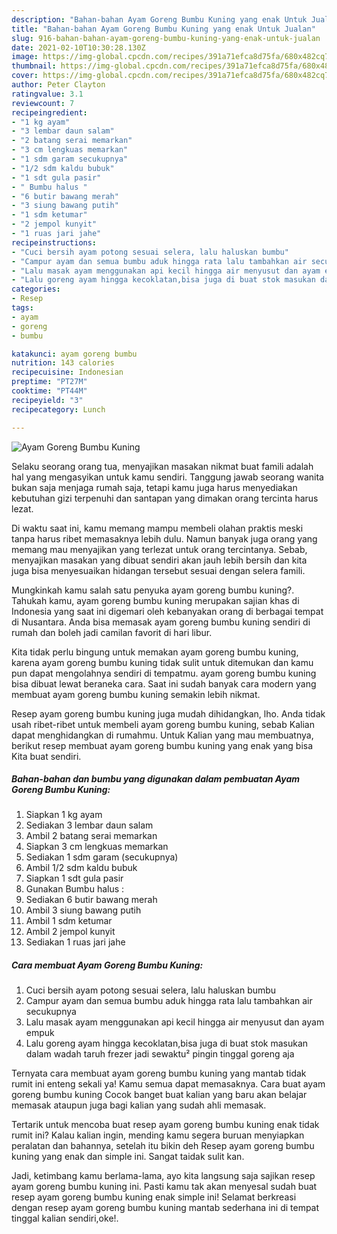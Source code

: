 ```yaml
---
description: "Bahan-bahan Ayam Goreng Bumbu Kuning yang enak Untuk Jualan"
title: "Bahan-bahan Ayam Goreng Bumbu Kuning yang enak Untuk Jualan"
slug: 916-bahan-bahan-ayam-goreng-bumbu-kuning-yang-enak-untuk-jualan
date: 2021-02-10T10:30:28.130Z
image: https://img-global.cpcdn.com/recipes/391a71efca8d75fa/680x482cq70/ayam-goreng-bumbu-kuning-foto-resep-utama.jpg
thumbnail: https://img-global.cpcdn.com/recipes/391a71efca8d75fa/680x482cq70/ayam-goreng-bumbu-kuning-foto-resep-utama.jpg
cover: https://img-global.cpcdn.com/recipes/391a71efca8d75fa/680x482cq70/ayam-goreng-bumbu-kuning-foto-resep-utama.jpg
author: Peter Clayton
ratingvalue: 3.1
reviewcount: 7
recipeingredient:
- "1 kg ayam"
- "3 lembar daun salam"
- "2 batang serai memarkan"
- "3 cm lengkuas memarkan"
- "1 sdm garam secukupnya"
- "1/2 sdm kaldu bubuk"
- "1 sdt gula pasir"
- " Bumbu halus "
- "6 butir bawang merah"
- "3 siung bawang putih"
- "1 sdm ketumar"
- "2 jempol kunyit"
- "1 ruas jari jahe"
recipeinstructions:
- "Cuci bersih ayam potong sesuai selera, lalu haluskan bumbu"
- "Campur ayam dan semua bumbu aduk hingga rata lalu tambahkan air secukupnya"
- "Lalu masak ayam menggunakan api kecil hingga air menyusut dan ayam empuk"
- "Lalu goreng ayam hingga kecoklatan,bisa juga di buat stok masukan dalam wadah taruh frezer jadi sewaktu² pingin tinggal goreng aja"
categories:
- Resep
tags:
- ayam
- goreng
- bumbu

katakunci: ayam goreng bumbu 
nutrition: 143 calories
recipecuisine: Indonesian
preptime: "PT27M"
cooktime: "PT44M"
recipeyield: "3"
recipecategory: Lunch

---
```



![Ayam Goreng Bumbu Kuning](https://img-global.cpcdn.com/recipes/391a71efca8d75fa/680x482cq70/ayam-goreng-bumbu-kuning-foto-resep-utama.jpg)

Selaku seorang orang tua, menyajikan masakan nikmat buat famili adalah hal yang mengasyikan untuk kamu sendiri. Tanggung jawab seorang  wanita bukan saja menjaga rumah saja, tetapi kamu juga harus menyediakan kebutuhan gizi terpenuhi dan santapan yang dimakan orang tercinta harus lezat.

Di waktu  saat ini, kamu memang mampu membeli olahan praktis meski tanpa harus ribet memasaknya lebih dulu. Namun banyak juga orang yang memang mau menyajikan yang terlezat untuk orang tercintanya. Sebab, menyajikan masakan yang dibuat sendiri akan jauh lebih bersih dan kita juga bisa menyesuaikan hidangan tersebut sesuai dengan selera famili. 



Mungkinkah kamu salah satu penyuka ayam goreng bumbu kuning?. Tahukah kamu, ayam goreng bumbu kuning merupakan sajian khas di Indonesia yang saat ini digemari oleh kebanyakan orang di berbagai tempat di Nusantara. Anda bisa memasak ayam goreng bumbu kuning sendiri di rumah dan boleh jadi camilan favorit di hari libur.

Kita tidak perlu bingung untuk memakan ayam goreng bumbu kuning, karena ayam goreng bumbu kuning tidak sulit untuk ditemukan dan kamu pun dapat mengolahnya sendiri di tempatmu. ayam goreng bumbu kuning bisa dibuat lewat beraneka cara. Saat ini sudah banyak cara modern yang membuat ayam goreng bumbu kuning semakin lebih nikmat.

Resep ayam goreng bumbu kuning juga mudah dihidangkan, lho. Anda tidak usah ribet-ribet untuk membeli ayam goreng bumbu kuning, sebab Kalian dapat menghidangkan di rumahmu. Untuk Kalian yang mau membuatnya, berikut resep membuat ayam goreng bumbu kuning yang enak yang bisa Kita buat sendiri.

<!--inarticleads1-->

##### Bahan-bahan dan bumbu yang digunakan dalam pembuatan Ayam Goreng Bumbu Kuning:

1. Siapkan 1 kg ayam
1. Sediakan 3 lembar daun salam
1. Ambil 2 batang serai memarkan
1. Siapkan 3 cm lengkuas memarkan
1. Sediakan 1 sdm garam (secukupnya)
1. Ambil 1/2 sdm kaldu bubuk
1. Siapkan 1 sdt gula pasir
1. Gunakan  Bumbu halus :
1. Sediakan 6 butir bawang merah
1. Ambil 3 siung bawang putih
1. Ambil 1 sdm ketumar
1. Ambil 2 jempol kunyit
1. Sediakan 1 ruas jari jahe




<!--inarticleads2-->

##### Cara membuat Ayam Goreng Bumbu Kuning:

1. Cuci bersih ayam potong sesuai selera, lalu haluskan bumbu
1. Campur ayam dan semua bumbu aduk hingga rata lalu tambahkan air secukupnya
1. Lalu masak ayam menggunakan api kecil hingga air menyusut dan ayam empuk
1. Lalu goreng ayam hingga kecoklatan,bisa juga di buat stok masukan dalam wadah taruh frezer jadi sewaktu² pingin tinggal goreng aja




Ternyata cara membuat ayam goreng bumbu kuning yang mantab tidak rumit ini enteng sekali ya! Kamu semua dapat memasaknya. Cara buat ayam goreng bumbu kuning Cocok banget buat kalian yang baru akan belajar memasak ataupun juga bagi kalian yang sudah ahli memasak.

Tertarik untuk mencoba buat resep ayam goreng bumbu kuning enak tidak rumit ini? Kalau kalian ingin, mending kamu segera buruan menyiapkan peralatan dan bahannya, setelah itu bikin deh Resep ayam goreng bumbu kuning yang enak dan simple ini. Sangat taidak sulit kan. 

Jadi, ketimbang kamu berlama-lama, ayo kita langsung saja sajikan resep ayam goreng bumbu kuning ini. Pasti kamu tak akan menyesal sudah buat resep ayam goreng bumbu kuning enak simple ini! Selamat berkreasi dengan resep ayam goreng bumbu kuning mantab sederhana ini di tempat tinggal kalian sendiri,oke!.

